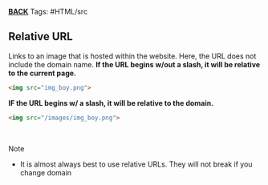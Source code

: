 **[BACK](HTMLattributes.md#^RELATIVEURL)**
Tags: #HTML/src

## Relative URL
Links to an image that is hosted within the website. Here, the URL does not include the domain name.
**If the URL begins w/out a slash, it will be relative to the current page.**

```HTML
<img src="img_boy.png">
```

**IF the URL begins w/ a slash, it will be relative to the domain.**
```HTML
<img src="/images/img_boy.png">
```

<br>

>[!NOTE]
>- It is almost always best to use relative URLs. They will not break if you change domain